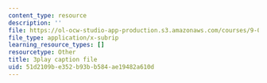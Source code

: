 ```yaml
---
content_type: resource
description: ''
file: https://ol-ocw-studio-app-production.s3.amazonaws.com/courses/9-00sc-introduction-to-psychology-fall-2011/51d2109be352b93bb584ae19482a610d_v4ur5mna060.srt
file_type: application/x-subrip
learning_resource_types: []
resourcetype: Other
title: 3play caption file
uid: 51d2109b-e352-b93b-b584-ae19482a610d
---
```


